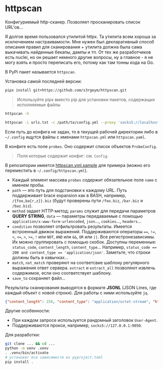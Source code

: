 # httpscan

Конфигуриемый http-сканер. Позволяет просканировать список URL'ов...

Я долгое время пользовался утилитой httpx. Та утилита всем хороша за исключением настраивамости. Мне нужен был декларативный способ описания правил для сканирования + утилита должна была сама выкачивать найденные бекапы, дампы и тп. От тех же разработчиков есть nuclei, но он решает немного другие вопросы, ну а главное - я не могу взять и просто переписать его, потому как там тонны кода на Go.

В PyPi пакет называется `httpscan`.

Установка самой последней версии:

```bash
pipx install git+https://github.com/s3rgeym/httpscan.git
```
> Используйте pipx вместо pip для установки пакетов, содержащих исполняемые файлы

```bash
httpscan -h

httpscan -i urls.txt -c /path/to/config.yml --proxy 'socks5://localhost:1080' > results.json
```

Если путь до конфига не задан, то в текущей рабочей директории либо в `~/.config` ищутся файлы с именами `httpscan.yml` или `httpscan.yaml`.

В конфиге есть поле `probes`. Оно содержит список объектов `ProbeConfig`.

> Поля которые содержит конфиг: см. `Config`.

В репозитории имеется [httpscan.yml.sample](./httpscan.yml.sample) для примера (можно его переместить в `~/.config/httpscan.yml`).

* Каждый элемент массива `probes` содержит обязательное поле `name` с именем пробы.
* `path` — это путь для подстановки к каждому URL. Путь поддерживает brace expansion как в BASH, например, `/{foo,ba{r,z}}.biz` (будут проверены пути `/foo.biz`, `/bar.biz` и `/baz.biz`).
* `method` задает HTTP-метод; `params` служит для передачи параметров **QUERY STRING**, `data` — параметры передаваемые с помощью `application/x-www-form-urlencoded`, `json`..., `cookies`..., `headers`...
* `condition` позволяет отфильтровать результаты. Имеется встроенный движок выражений. Поддерживаются операторы `==`, `!=`, `<`, `<=`, `>`, `>=`, `!` или `NOT`, `AND` или `&&`, `OR` или `||`. Все регистронезависимы. Их можно группировать с помощью скобок. Доступны переменные: `status_code`, `content_length`, `content_type`... Например, `status_code == 200 and content_type == 'application/json'`. Заметьте, что строки должны быть в кавычках...
* `match`, `not_match` проверяют на соответсвие шаблону регулярного выражения ответ сервера. `extract` и `extract_all` позволяют извлечь содержимое, если оно соответствует шаблону.
* `save_to` сохраняет файл...

Результаты сканирования выводятся в формате **JSONL** (JSON Lines, где каждый объект с новой строки). Для работы с ними используйте `jq`.

```json
{"content_length": 256, "content_type": "application/octet-stream", "http_version": "1.1", "probe_name": "git config", "response_headers": {"Connection": "close", "Content-Length": "256", "Date": "Sat, 06 Jul 2024 22:05:56 GMT", "Host": "127.0.0.1:8000"}, "status_code": 200, "status_reason": "OK", "url": "http://127.0.0.1:8000/.git/config"}
```

Другие особенности:

* При каждом запросе используется рандомный заголовок `User-Agent`.
* Поддерживаются прокси, например, `socks5://127.0.0.1:9050`.

Для разработки:

```bash
git clone ... && cd ...
python -m venv .venv
. .venv/bin/activate
# установит все зависимости из pyproject.toml
pip install .
```
